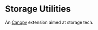 # Storage Utilities
An [Canopy](https://github.com/ForestOfLight/Canopy) extension aimed at storage tech.
